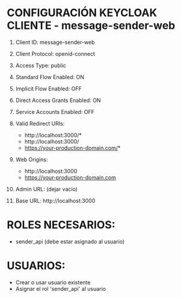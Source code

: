 CONFIGURACIÓN KEYCLOAK CLIENTE - message-sender-web
====================================================

1. Client ID: message-sender-web
2. Client Protocol: openid-connect
3. Access Type: public
4. Standard Flow Enabled: ON
5. Implicit Flow Enabled: OFF
6. Direct Access Grants Enabled: ON
7. Service Accounts Enabled: OFF

8. Valid Redirect URIs:
   - http://localhost:3000/*
   - http://localhost:3000/
   - https://your-production-domain.com/*

9. Web Origins:
   - http://localhost:3000
   - https://your-production-domain.com

10. Admin URL: (dejar vacío)

11. Base URL: http://localhost:3000

ROLES NECESARIOS:
================
- sender_api (debe estar asignado al usuario)

USUARIOS:
=========
- Crear o usar usuario existente
- Asignar el rol 'sender_api' al usuario

